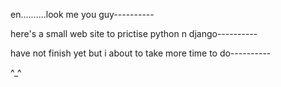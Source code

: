 en..........look me you guy----------

here's a small web site to prictise python n django----------

have not finish yet but i about to take more time to do----------




^_^
